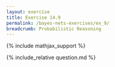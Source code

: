 ```yaml
---
layout: exercise
title: Exercise 14.9
permalink: /bayes-nets-exercises/ex_9/
breadcrumb: Probabilistic Reasoning
---
```


{% include mathjax_support %}

<div><i class="arrow-up loader" data-chapter="bayes-nets-exercises" data-exercise="ex_9" data-rating="0"></i></div>
{% include_relative question.md %}
